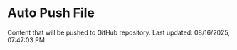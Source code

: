 # Auto Push File

Content that will be pushed to GitHub repository.
Last updated: 08/16/2025, 07:47:03 PM